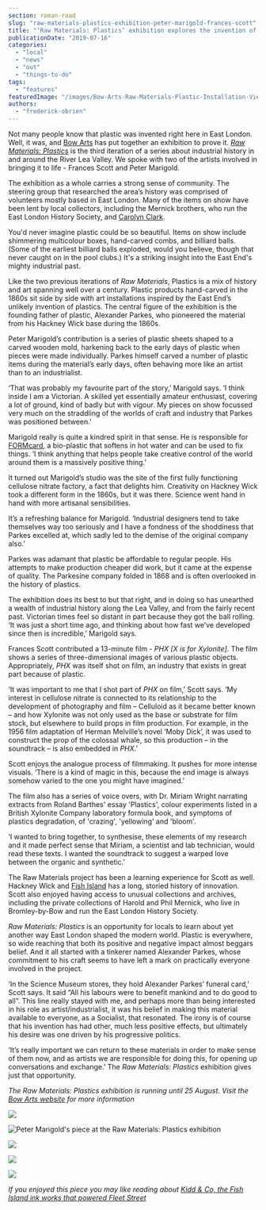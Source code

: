 ```yaml
---
section: roman-road
slug: "raw-materials-plastics-exhibition-peter-marigold-frances-scott"
title: "‘Raw Materials: Plastics’ exhibition explores the invention of plastic in East London"
publicationDate: "2019-07-16"
categories: 
  - "local"
  - "news"
  - "out"
  - "things-to-do"
tags: 
  - "features"
featuredImage: "/images/Bow-Arts-Raw-Materials-Plastic-Installation-View-65.jpg"
authors: 
  - "frederick-obrien"
---
```


Not many people know that plastic was invented right here in East London. Well, it was, and [Bow Arts](https://romanroadlondon.com/nunnery-gallery-bow/) has put together an exhibition to prove it. [_Raw Materials: Plastics_](https://bowarts.org/nunnery/raw-materials-plastics) is the third iteration of a series about industrial history in and around the River Lea Valley. We spoke with two of the artists involved in bringing it to life - Frances Scott and Peter Marigold.

The exhibition as a whole carries a strong sense of community. The steering group that researched the area’s history was comprised of volunteers mostly based in East London. Many of the items on show have been lent by local collectors, including the Mernick brothers, who run the East London History Society, and [Carolyn Clark](https://romanroadlondon.com/carolyn-clark-east-london-historian-interview/).

You'd never imagine plastic could be so beautiful. Items on show include shimmering multicolour boxes, hand-carved combs, and billiard balls. (Some of the earliest billiard balls exploded, would you believe, though that never caught on in the pool clubs.) It's a striking insight into the East End's mighty industrial past.

Like the two previous iterations of _Raw Materials_, Plastics is a mix of history and art spanning well over a century. Plastic products hand-carved in the 1860s sit side by side with art installations inspired by the East End’s unlikely invention of plastics. The central figure of the exhibition is the founding father of plastic, Alexander Parkes, who pioneered the material from his Hackney Wick base during the 1860s.

Peter Marigold’s contribution is a series of plastic sheets shaped to a carved wooden mold, harkening back to the early days of plastic when pieces were made individually. Parkes himself carved a number of plastic items during the material’s early days, often behaving more like an artist than to an industrialist.

‘That was probably my favourite part of the story,’ Marigold says. ‘I think inside I am a Victorian. A skilled yet essentially amateur enthusiast, covering a lot of ground, kind of badly but with vigour. My pieces on show focussed very much on the straddling of the worlds of craft and industry that Parkes was positioned between.’

Marigold really is quite a kindred spirit in that sense. He is responsible for [FORMcard](https://www.formcard.com/), a bio-plastic that softens in hot water and can be used to fix things. ‘I think anything that helps people take creative control of the world around them is a massively positive thing.’

It turned out Marigold’s studio was the site of the first fully functioning cellulose nitrate factory, a fact that delights him. Creativity on Hackney Wick took a different form in the 1860s, but it was there. Science went hand in hand with more artisanal sensibilities. 

It’s a refreshing balance for Marigold. ‘Industrial designers tend to take themselves way too seriously and I have a fondness of the shoddiness that Parkes excelled at, which sadly led to the demise of the original company also.’ 

Parkes was adamant that plastic be affordable to regular people. His attempts to make production cheaper did work, but it came at the expense of quality. The Parkesine company folded in 1868 and is often overlooked in the history of plastics. 

The exhibition does its best to but that right, and in doing so has unearthed a wealth of industrial history along the Lea Valley, and from the fairly recent past. Victorian times feel so distant in part because they got the ball rolling. ‘It was just a short time ago, and thinking about how fast we’ve developed since then is incredible,’ Marigold says.

Frances Scott contributed a 13-minute film - _PHX \[X is for Xylonite\]_. The film shows a series of three-dimensional images of various plastic objects. Appropriately, _PHX_ was itself shot on film, an industry that exists in great part because of plastic.

‘It was important to me that I shot part of _PHX_ on film,’ Scott says. ‘My interest in cellulose nitrate is connected to its relationship to the development of photography and film – Celluloid as it became better known – and how Xylonite was not only used as the base or substrate for film stock, but elsewhere to build props in film production. For example, in the 1956 film adaptation of Herman Melville’s novel ‘Moby Dick’, it was used to construct the prop of the colossal whale, so this production – in the soundtrack – is also embedded in _PHX_.’ 

Scott enjoys the analogue process of filmmaking. It pushes for more intense visuals. ‘There is a kind of magic in this, because the end image is always somehow varied to the one you might have imagined.’

The film also has a series of voice overs, with Dr. Miriam Wright narrating extracts from Roland Barthes' essay 'Plastics', colour experiments listed in a British Xylonite Company laboratory formula book, and symptoms of plastics degradation, of 'crazing', 'yellowing' and 'bloom'. 

‘I wanted to bring together, to synthesise, these elements of my research and it made perfect sense that Miriam, a scientist and lab technician, would read these texts. I wanted the soundtrack to suggest a warped love between the organic and synthetic.’

The Raw Materials project has been a learning experience for Scott as well. Hackney Wick and [Fish Island](https://romanroadlondon.com/history-fish-island/) has a long, storied history of innovation. Scott also enjoyed having access to unusual collections and archives, including the private collections of Harold and Phil Mernick, who live in Bromley-by-Bow and run the East London History Society.

_Raw Materials: Plastics_ is an opportunity for locals to learn about yet another way East London shaped the modern world. Plastic is everywhere, so wide reaching that both its positive and negative impact almost beggars belief. And it all started with a tinkerer named Alexander Parkes, whose commitment to his craft seems to have left a mark on practically everyone involved in the project.

‘In the Science Museum stores, they hold Alexander Parkes’ funeral card,’ Scott says. It said “All his labours were to benefit mankind and to do good to all”. This line really stayed with me, and perhaps more than being interested in his role as artist/industrialist, it was his belief in making this material available to everyone, as a Socialist, that resonated. The irony is of course that his invention has had other, much less positive effects, but ultimately his desire was one driven by his progressive politics.

‘It’s really important we can return to these materials in order to make sense of them now, and as artists we are responsible for doing this, for opening up conversations and exchange.’ The _Raw Materials: Plastics_ exhibition gives just that opportunity.

_The Raw Materials: Plastics exhibition is running until 25 August. Visit the_ [_Bow Arts website_](https://bowarts.org/nunnery/raw-materials-plastics) _for more information_

![](/images/Bow-Arts-Raw-Materials-Plastic-Installation-View-44-1024x683.jpg)

![Peter Marigold's piece at the Raw Materials: Plastics exhibition](/images/Bow-Arts-Raw-Materials-Plastic-Installation-View-65-1024x683.jpg)

![](/images/Bow-Arts-Raw-Materials-Plastic-Installation-View-51-1024x683.jpg)

![](/images/Bow-Arts-Raw-Materials-Plastic-Installation-View-14-1-1024x683.jpg)

![](/images/Bow-Arts-Raw-Materials-Plastic-Installation-View-24-1024x683.jpg)

_If you enjoyed this piece you may like reading about [Kidd & Co, the Fish Island ink works that powered Fleet Street](https://romanroadlondon.com/kidd-and-co-ink-works-fish-island/)_
